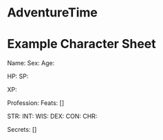 # AdventureTime

# Example Character Sheet
Name: 
Sex: 
Age:

HP:
SP:

XP:

Profession:
Feats: []

STR:
INT:
WIS:
DEX:
CON:
CHR:

Secrets: []